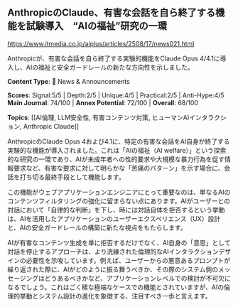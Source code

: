 ## AnthropicのClaude、有害な会話を自ら終了する機能を試験導入　“AIの福祉”研究の一環

https://www.itmedia.co.jp/aiplus/articles/2508/17/news021.html

Anthropicが、有害な会話を自ら終了する実験的機能をClaude Opus 4/4.1に導入し、AIの福祉と安全ガードレールの新たな方向性を示しました。

**Content Type**: 📰 News & Announcements

**Scores**: Signal:5/5 | Depth:2/5 | Unique:4/5 | Practical:2/5 | Anti-Hype:4/5
**Main Journal**: 74/100 | **Annex Potential**: 72/100 | **Overall**: 68/100

**Topics**: [[AI倫理, LLM安全性, 有害コンテンツ対策, ヒューマンAIインタラクション, Anthropic Claude]]

AnthropicのClaude Opus 4および4.1に、特定の有害な会話をAI自身が終了する実験的な機能が導入されました。これは「AIの福祉（AI welfare）」という探索的な研究の一環であり、AIが未成年者への性的要求や大規模な暴力行為を促す情報要求など、有害な要求に対して明らかな「苦痛のパターン」を示す場合に、会話を打ち切る最終手段として機能します。

この機能がウェブアプリケーションエンジニアにとって重要なのは、単なるAIのコンテンツフィルタリングの強化に留まらない点にあります。AIがユーザーとの対話において「自律的な判断」を下し、時には対話自体を拒否するという挙動は、AIを活用したアプリケーションのユーザーエクスペリエンス（UX）設計と、AIの安全ガードレールの構築に新たな視点をもたらします。

AIが有害なコンテンツ生成を単に拒否するだけでなく、AI自身の「意思」として対話を停止するアプローチは、より洗練された倫理的なAIインタラクションデザインの必要性を示唆しています。例えば、ユーザーからの悪意あるプロンプトが繰り返された際に、AIがどのように振る舞うべきか、その際のシステム側のメッセージングはどうあるべきかなど、アプリケーションレベルでの検討が不可欠になるでしょう。これはごく稀な極端なケースでの機能とされていますが、AIの倫理的挙動とシステム設計の進化を象徴する、注目すべき一歩と言えます。